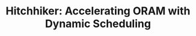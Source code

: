 ---
title: "Hitchhiker: Accelerating ORAM with Dynamic Scheduling"
collection: publications
permalink: /publication/hitchhiker
venue: 'IEEE Transactions on Computers (TC) &apos;22'
paperurl: '#'
authors: '**Jingsen Zhu**, Mengming Li, Xingjian Zhang, Kai Bu, Miao Zhang, Tianqi Song'
---
